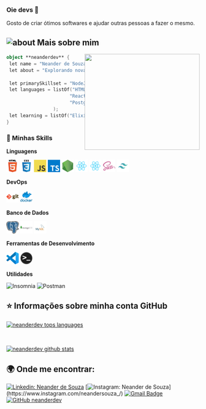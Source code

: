 ### Oie devs 👋

Gosto de criar ótimos softwares e ajudar outras pessoas a fazer o mesmo.

## <img width="45" alt="about" src="https://raw.github.com/elizarov/elizarov/master/about.png"> Mais sobre mim

<img align="right" width="300" height="250" src="https://i2.wp.com/allhtaccess.info/wp-content/uploads/2018/03/programming.gif?fit=1281%2C716&ssl=1" />

```kotlin
object **neanderdev** {
 let name = "Neander de Souza Faria";
 let about = "Explorando novas tecnologias e desenvolvendo aplicações.";
 
 let primarySkillset = "NodeJS, React e React Native";
 let languages = listOf("HTML", "CSS", "JavaScript", "TypeScript", "NodeJS", "React", 
                       "React Native", "Git", "Docker", "SASS", "Tailwind CSS", 
                       "PostgreSQL", "MongoDB", "MySQL"
                 );
 let learning = listOf("Elixir", "Fluter");
}
```

### 🚀 Minhas Skills

**Linguagens**

<code><img height="32" src="https://raw.githubusercontent.com/github/explore/80688e429a7d4ef2fca1e82350fe8e3517d3494d/topics/html/html.png" alt="HTML5"/></code>
<code><img height="32" src="https://raw.githubusercontent.com/github/explore/80688e429a7d4ef2fca1e82350fe8e3517d3494d/topics/css/css.png" alt="CSS"/></code>
<code><img height="32" src="https://raw.githubusercontent.com/github/explore/80688e429a7d4ef2fca1e82350fe8e3517d3494d/topics/javascript/javascript.png" alt="Javascript"/></code>
<code><img height="32" src="https://raw.githubusercontent.com/github/explore/80688e429a7d4ef2fca1e82350fe8e3517d3494d/topics/typescript/typescript.png" alt="Typescript"/></code>
<code><img height="32" src="https://raw.githubusercontent.com/github/explore/80688e429a7d4ef2fca1e82350fe8e3517d3494d/topics/nodejs/nodejs.png" alt="Nodejs"/></code>
<code><img height="32" src="https://raw.githubusercontent.com/github/explore/80688e429a7d4ef2fca1e82350fe8e3517d3494d/topics/react/react.png" alt="ReactJS"/></code>
<code><img height="32" src="https://raw.githubusercontent.com/github/explore/80688e429a7d4ef2fca1e82350fe8e3517d3494d/topics/react-native/react-native.png" alt="React Native"/></code>
<code><img height="32" src="https://raw.githubusercontent.com/github/explore/80688e429a7d4ef2fca1e82350fe8e3517d3494d/topics/sass/sass.png" alt="SASS"/></code>
<code><img height="32" src="https://raw.githubusercontent.com/github/explore/80688e429a7d4ef2fca1e82350fe8e3517d3494d/topics/tailwind/tailwind.png" alt="Tailwind CSS"/></code>

**DevOps**

<code><img height="32" src="https://raw.githubusercontent.com/github/explore/80688e429a7d4ef2fca1e82350fe8e3517d3494d/topics/git/git.png" alt="Git"/></code>
<code><img height="32" src="https://raw.githubusercontent.com/github/explore/80688e429a7d4ef2fca1e82350fe8e3517d3494d/topics/docker/docker.png" alt="Docker"/></code>

**Banco de Dados**

<code><img height="32" src="https://raw.githubusercontent.com/github/explore/80688e429a7d4ef2fca1e82350fe8e3517d3494d/topics/postgresql/postgresql.png" alt="PostegreSQL"/></code>
<code><img height="32" src="https://raw.githubusercontent.com/github/explore/80688e429a7d4ef2fca1e82350fe8e3517d3494d/topics/mongodb/mongodb.png" alt="MongoDB"/></code>
<code><img height="32" src="https://raw.githubusercontent.com/github/explore/80688e429a7d4ef2fca1e82350fe8e3517d3494d/topics/mysql/mysql.png" alt="MySQL"/></code>
  
**Ferramentas de Desenvolvimento**

<code><img height="32" src="https://raw.githubusercontent.com/github/explore/80688e429a7d4ef2fca1e82350fe8e3517d3494d/topics/visual-studio-code/visual-studio-code.png" alt="Vs Code"/></code>
<code><img height="32" src="https://raw.githubusercontent.com/github/explore/80688e429a7d4ef2fca1e82350fe8e3517d3494d/topics/terminal/terminal.png" alt="Bash"/></code>

**Utilidades**

![Insomnia](https://img.shields.io/badge/-Insomnia-333333?style=flat&logo=insomnia)
![Postman](https://img.shields.io/badge/-Postman-333333?style=flat&logo=postman)

## ⭐ Informações sobre minha conta GitHub

<a href="https://github.com/neanderdev">
  <img align="center" src="https://github-readme-stats.vercel.app/api/top-langs/?username=neanderdev&layout=compact&theme=cobalt" alt="neanderdev tops languages" />
</a>

&nbsp;

<a href="https://github.com/neanderdev">
 <img align="center" src="https://github-readme-stats.vercel.app/api?username=neanderdev&theme=cobalt&show_icons=true" alt="neanderdev github stats" />
</a>

<br/>

## 🌍 Onde me encontrar:

[![Linkedin: Neander de Souza](https://img.shields.io/badge/-Neander-blue?style=flat-square&logo=Linkedin&logoColor=white&link=https://www.linkedin.com/in/neander-de-souza-faria-3a93961a7/)](https://www.linkedin.com/in/neander-de-souza-faria-3a93961a7/)
[![Instagram: Neander de Souza](https://img.shields.io/badge/-Neander-red?style=flat-square&logo=Instagram&logoColor=white&link=https://www.instagram.com/neandersouza_)](https://www.instagram.com/neandersouza_/)
[![Gmail Badge](https://img.shields.io/badge/-neander.faria@hotmail.com-006bed?style=flat-square&logo=Gmail&logoColor=white&link=mailto:neander.faria@hotmail.com)](mailto:neander.faria@hotmail.com)
[![GitHub neanderdev]( https://img.shields.io/github/followers/neanderdev?label=follow&style=social)](https://github.com/neanderdev)

